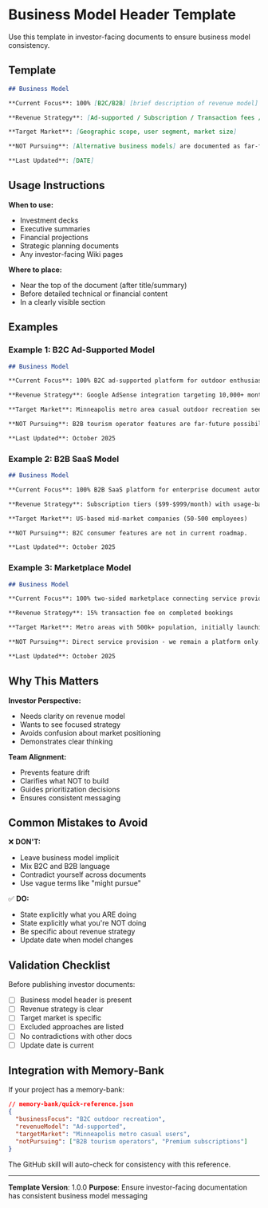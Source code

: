 # Business Model Header Template

Use this template in investor-facing documents to ensure business model consistency.

## Template

```markdown
## Business Model

**Current Focus**: 100% [B2C/B2B] [brief description of revenue model]

**Revenue Strategy**: [Ad-supported / Subscription / Transaction fees / etc.]

**Target Market**: [Geographic scope, user segment, market size]

**NOT Pursuing**: [Alternative business models] are documented as far-future possibilities only.

**Last Updated**: [DATE]
```

## Usage Instructions

**When to use:**
- Investment decks
- Executive summaries
- Financial projections
- Strategic planning documents
- Any investor-facing Wiki pages

**Where to place:**
- Near the top of the document (after title/summary)
- Before detailed technical or financial content
- In a clearly visible section

## Examples

### Example 1: B2C Ad-Supported Model

```markdown
## Business Model

**Current Focus**: 100% B2C ad-supported platform for outdoor enthusiasts

**Revenue Strategy**: Google AdSense integration targeting 10,000+ monthly active users

**Target Market**: Minneapolis metro area casual outdoor recreation seekers

**NOT Pursuing**: B2B tourism operator features are far-future possibilities only.

**Last Updated**: October 2025
```

### Example 2: B2B SaaS Model

```markdown
## Business Model

**Current Focus**: 100% B2B SaaS platform for enterprise document automation

**Revenue Strategy**: Subscription tiers ($99-$999/month) with usage-based pricing

**Target Market**: US-based mid-market companies (50-500 employees)

**NOT Pursuing**: B2C consumer features are not in current roadmap.

**Last Updated**: October 2025
```

### Example 3: Marketplace Model

```markdown
## Business Model

**Current Focus**: 100% two-sided marketplace connecting service providers and customers

**Revenue Strategy**: 15% transaction fee on completed bookings

**Target Market**: Metro areas with 500k+ population, initially launching in Minneapolis

**NOT Pursuing**: Direct service provision - we remain a platform only.

**Last Updated**: October 2025
```

## Why This Matters

**Investor Perspective:**
- Needs clarity on revenue model
- Wants to see focused strategy
- Avoids confusion about market positioning
- Demonstrates clear thinking

**Team Alignment:**
- Prevents feature drift
- Clarifies what NOT to build
- Guides prioritization decisions
- Ensures consistent messaging

## Common Mistakes to Avoid

❌ **DON'T:**
- Leave business model implicit
- Mix B2C and B2B language
- Contradict yourself across documents
- Use vague terms like "might pursue"

✅ **DO:**
- State explicitly what you ARE doing
- State explicitly what you're NOT doing
- Be specific about revenue strategy
- Update date when model changes

## Validation Checklist

Before publishing investor documents:

- [ ] Business model header is present
- [ ] Revenue strategy is clear
- [ ] Target market is specific
- [ ] Excluded approaches are listed
- [ ] No contradictions with other docs
- [ ] Update date is current

## Integration with Memory-Bank

If your project has a memory-bank:

```json
// memory-bank/quick-reference.json
{
  "businessFocus": "B2C outdoor recreation",
  "revenueModel": "Ad-supported",
  "targetMarket": "Minneapolis metro casual users",
  "notPursuing": ["B2B tourism operators", "Premium subscriptions"]
}
```

The GitHub skill will auto-check for consistency with this reference.

---

**Template Version**: 1.0.0
**Purpose**: Ensure investor-facing documentation has consistent business model messaging
